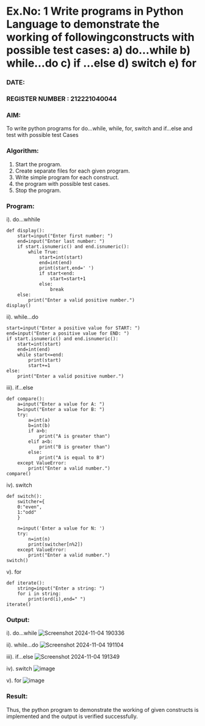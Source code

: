 # Ex.No: 1 Write programs in Python Language to demonstrate the working of followingconstructs with possible test cases: a) do…while b) while…do c) if …else d) switch e) for 

### DATE:                                                                           
### REGISTER NUMBER : 212221040044

### AIM:  
To write python programs for do…while, while, for, switch and if…else and test with possible test Cases 

### Algorithm:
1. Start the program.
2. Create separate files for each given program.
3. Write simple program for each construct.
4.  the program with possible test cases.
5. Stop the program.

### Program:
i). do...whhile
~~~
def display():
    start=input("Enter first number: ")
    end=input("Enter last number: ")
    if start.isnumeric() and end.isnumeric():
        while True:
            start=int(start)
            end=int(end)
            print(start,end=' ')
            if start<end:
                start=start+1
            else:
                break
    else:
        print("Enter a valid positive number.")
display()
~~~
ii). while...do
~~~
start=input("Enter a positive value for START: ") 
end=input("Enter a positive value for END: ")
if start.isnumeric() and end.isnumeric():
    start=int(start)
    end=int(end)
    while start<=end:
        print(start)
        start+=1
else:
    print("Enter a valid positive number.")
~~~
iii). if...else
~~~
def compare():
    a=input("Enter a value for A: ")
    b=input("Enter a value for B: ")
    try:
        a=int(a)
        b=int(b)
        if a>b:
            print("A is greater than")
        elif a<b:
            print("B is greater than")
        else:
            print("A is equal to B")
    except ValueError:
        print("Enter a valid number.") 
compare()
~~~
iv). switch
~~~
def switch():
    switcher={
    0:"even",
    1:"odd"
    }

    n=input('Enter a value for N: ') 
    try:
        n=int(n)
        print(switcher[n%2])
    except ValueError:
        print("Enter a valid number.")
switch() 
~~~
v). for
~~~
def iterate():
    string=input("Enter a string: ") 
    for i in string:
        print(ord(i),end=" ")
iterate() 
~~~

### Output:
i). do...while
![Screenshot 2024-11-04 190336](https://github.com/user-attachments/assets/975fe389-940f-4988-9e90-94cdf0690c91)

ii). while...do
![Screenshot 2024-11-04 191104](https://github.com/user-attachments/assets/2952ce70-6aff-4678-aeea-acc428fd75a4)

iii). if...else
![Screenshot 2024-11-04 191349](https://github.com/user-attachments/assets/947bae06-7ac0-4cf6-8790-88db839ed1bb)

iv). switch
![image](https://github.com/user-attachments/assets/2efcf59c-1c3b-4333-8154-25fcfa96f7ab)

v). for
![image](https://github.com/user-attachments/assets/1d51edbf-6bfd-4b72-9520-8f179443bc9e)


### Result:
Thus, the python program to demonstrate the working of given constructs is implemented and the output is verified successfully.


